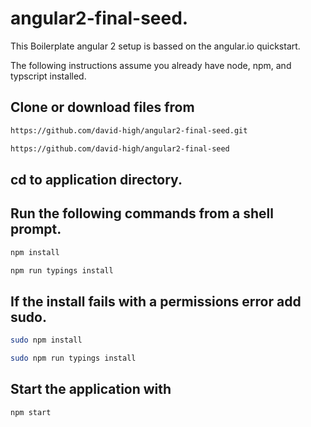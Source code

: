 
# angular2-final-seed.

This Boilerplate angular 2 setup is bassed on the angular.io quickstart.

The following instructions assume you already have node, npm, and typscript installed.


## Clone or download files from

```bash
https://github.com/david-high/angular2-final-seed.git

https://github.com/david-high/angular2-final-seed
```


## cd to application directory.

## Run the following commands from a shell prompt.


```bash
npm install

npm run typings install
```



## If the install fails with a permissions error add sudo.

```bash
sudo npm install

sudo npm run typings install
```


## Start the application with

```bash
npm start
```